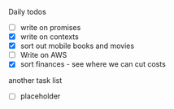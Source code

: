Daily todos
- [ ] write on promises
- [x] write on contexts
- [x] sort out mobile books and movies
- [ ] Write on AWS
- [x] sort finances - see where we can cut costs  

another task list  
- [ ] placeholder


